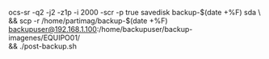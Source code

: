 ocs-sr -q2 -j2 -z1p -i 2000 -scr -p true savedisk backup-$(date +%F) sda \
&& scp -r /home/partimag/backup-$(date +%F) backupuser@192.168.1.100:/home/backupuser/backup-imagenes/EQUIPO01/ \
&& ./post-backup.sh
